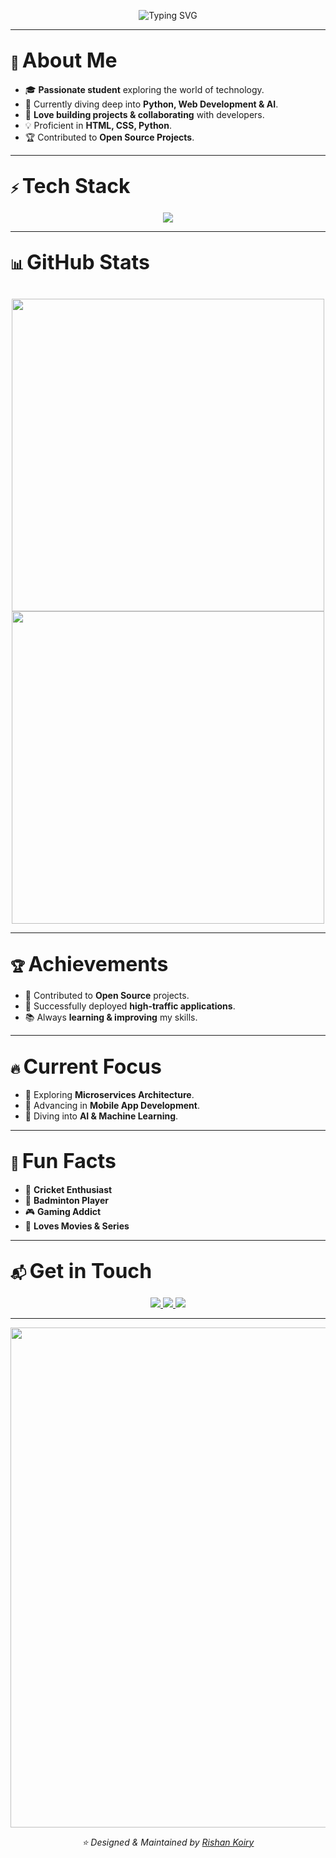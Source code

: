 <!-- Dark theme and better layout -->
<p align="center">
  <img src="https://readme-typing-svg.demolab.com?font=Fira+Code&weight=2000&size=40&pause=500&color=222831&center=true&vCenter=true&width=700&lines=Hey!+I'm+Rishan+Koiry.!;A+Tech+Enthusiast+%F0%9F%9A%80;A+Passionate+Developer+%F0%9F%92%BB;Lifelong+Learner+%F0%9F%93%9A" alt="Typing SVG" width:700px>
</p>

---

## 🌌 <span style="font-size: 2rem;">**About Me**</span>
- 🎓 **Passionate student** exploring the world of technology.
- 🌱 Currently diving deep into **Python, Web Development & AI**.
- 🚀 **Love building projects & collaborating** with developers.
- 💡 Proficient in **HTML, CSS, Python**.
- 🏆 Contributed to **Open Source Projects**.

---

## ⚡ <span style="font-size: 2rem;">**Tech Stack**</span>
<p align="center">
  <img src="https://skillicons.dev/icons?i=html,css,js,react,nodejs,tailwind,python,github,mongodb,docker,aws" />
</p>

---

## 📊 <span style="font-size: 2rem;">**GitHub Stats**</span>
<p align="center">
  <br>
  <img src="https://github-readme-stats.vercel.app/api?username=Rishan-Koiry&show_icons=true&theme=tokyonight" width="500px">
  <br>
  <img src="https://github-readme-stats.vercel.app/api/top-langs/?username=Rishan-Koiry&layout=compact&theme=tokyonight" width="500px">
</p>

---

## 🏆 <span style="font-size: 2rem;">**Achievements**</span>
- 🥇 Contributed to **Open Source** projects.
- 🌟 Successfully deployed **high-traffic applications**.
- 📚 Always **learning & improving** my skills.

---

## 🔥 <span style="font-size: 2rem;">**Current Focus**</span>
- 🚀 Exploring **Microservices Architecture**.
- 📱 Advancing in **Mobile App Development**.
- 🧠 Diving into **AI & Machine Learning**.

---

## 🌟 <span style="font-size: 2rem;">**Fun Facts**</span>
- 🏏 **Cricket Enthusiast**
- 🏸 **Badminton Player**
- 🎮 **Gaming Addict**
- 🎡 **Loves Movies & Series**

---

## 📬 <span style="font-size: 2rem;">**Get in Touch**</span>
<p align="center">
  <a href="https://www.linkedin.com/in/rishan-koiry">
    <img src="https://img.shields.io/badge/LinkedIn-0077B5?style=for-the-badge&logo=linkedin&logoColor=white" />
  </a>
  <a href="mailto:koiryrishan1@gmail.com">
    <img src="https://img.shields.io/badge/Gmail-D14836?style=for-the-badge&logo=gmail&logoColor=white" />
  </a>
  <a href="https://github.com/Rishan-Koiry">
    <img src="https://img.shields.io/badge/GitHub-100000?style=for-the-badge&logo=github&logoColor=white" />
  </a>
</p>

---

<p align="center">
  <img src="https://text.media.giphy.com/v1/media/giphy.gif?token=eyJhbGciOiJIUzI1NiIsInR5cCI6IkpXVCJ9.eyJrZXkiOiJwcm9kLTIwMjAtMDQtMjIiLCJzdHlsZSI6InllZWhhdyIsInRleHQiOiJSaXNoYW4lMjBLb2lyeSUyMCEiLCJpYXQiOjE3MzkyOTkzMzJ9.K-3rXkjC7hX8A6-AIEdO03L1ij1XXJ5rMsL6M9S7Ua4" width="800px">
</p>

<p align="center">
  <i>⭐️ Designed & Maintained by <a href="https://github.com/Rishan-Koiry">Rishan Koiry</a></i>
</p>
